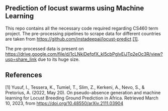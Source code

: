 ## Prediction of locust swarms using Machine Learning

This repo contains all the necessary code required regarding CS460 term project. The pre-processing pipelines to scrape data for different countries are taken from https://github.com/instadeepai/locust-predict [[1]](#1).

The pre-processed data is present on https://drive.google.com/file/d/1cLNkiDefpfX_kI5cbPglvEiJTq2eOc3R/view?usp=share_link due to its huge size.

## References
<a id="1">[1]</a> 
Yusuf, I., Tessera, K., Tumiel, T., Slim, Z., Kerkeni, A., Nevo, S., & Pretorius, A. (2022, May 20). On pseudo-absence generation and machine learning for Locust Breeding Ground Prediction in Africa. Retrieved March 10, 2023, from https://doi.org/10.48550/arXiv.2111.03904

